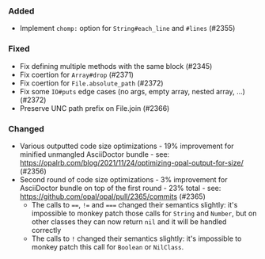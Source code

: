 ### Added

- Implement `chomp:` option for `String#each_line` and `#lines` (#2355)

### Fixed

- Fix defining multiple methods with the same block (#2345)
- Fix coertion for `Array#drop` (#2371)
- Fix coertion for `File.absolute_path` (#2372)
- Fix some `IO#puts` edge cases (no args, empty array, nested array, …) (#2372)
- Preserve UNC path prefix on File.join (#2366)

### Changed

- Various outputted code size optimizations - 19% improvement for minified unmangled AsciiDoctor bundle - see: https://opalrb.com/blog/2021/11/24/optimizing-opal-output-for-size/ (#2356)
- Second round of code size optimizations - 3% improvement for AsciiDoctor bundle on top of the first round - 23% total - see: https://github.com/opal/opal/pull/2365/commits (#2365)
  - The calls to `==`, `!=` and `===` changed their semantics slightly: it's impossible to monkey patch those calls for `String` and `Number`, but on other classes they can now return `nil` and it will be handled correctly
  - The calls to `!` changed their semantics slightly: it's impossible to monkey patch this call for `Boolean` or `NilClass`.


<!--
### Deprecated
### Removed
### Internal
-->
